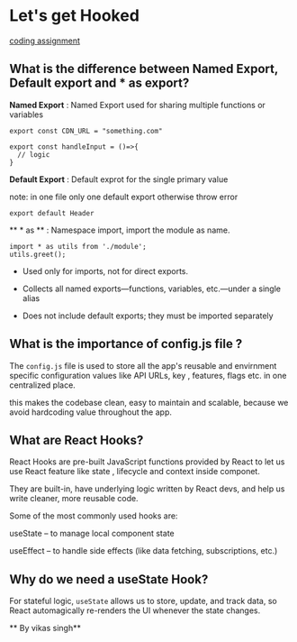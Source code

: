 # Let's get Hooked 

[coding assignment](../coding-advanced/ReadMe.md)
## What is the difference between Named Export, Default export and * as export?

**Named Export** : Named Export used for sharing multiple functions or variables 

```
export const CDN_URL = "something.com"

export const handleInput = ()=>{
  // logic
}
```

**Default Export** : Default exprot for the single primary value 

note: in one file only one default export otherwise throw error

```
export default Header
```

** * as ** : Namespace import, import the module as name.
```
import * as utils from './module';
utils.greet();
```
* Used only for imports, not for direct exports.

* Collects all named exports—functions, variables, etc.—under a single alias

* Does not include default exports; they must be imported separately


## What is the importance of config.js file ? 

The `config.js` file is used to store all the app's reusable and envirnment specific configuration values like API URLs, key , features, flags etc. in one centralized place.

this makes the codebase clean, easy to maintain and scalable, because we avoid hardcoding value throughout the app.


## What are React Hooks?
React Hooks are pre-built JavaScript functions provided by React to let us use React feature like state , lifecycle and context inside componet.

They are built-in, have underlying logic written by React devs, and help us write cleaner, more reusable code. 

Some of the most commonly used hooks are:

useState – to manage local component state

useEffect – to handle side effects (like data fetching, subscriptions, etc.)


## Why do we need a useState Hook?

For stateful logic, `useState` allows us to store, update, and track data, so React automagically re-renders the UI whenever the state changes.

** By vikas singh**